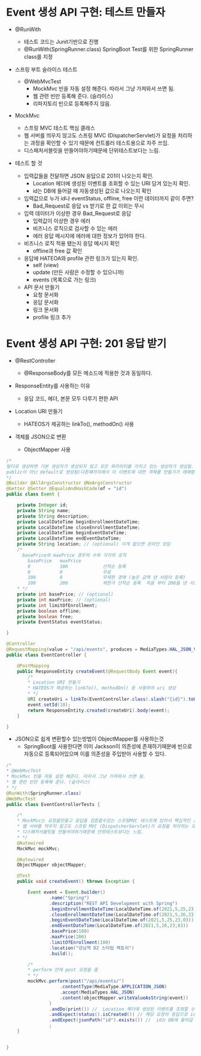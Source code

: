 # Event 생성 API 구현: 테스트 만들자
- @RunWith
    - 테스트 코드는 Junit기반으로 진행
    - @RunWith(SpringRunner.class) SpringBoot Test를 위한 SpringRunner class를 지정
- 스프링 부트 슬라이스 테스트
    - @WebMvcTest
        - MockMvc 빈을 자동 설정 해준다. 따라서 그냥 가져와서 쓰면 됨.
        - 웹 관련 빈만 등록해 준다. (슬라이스)
        - 리파지토리 빈으로 등록해주지 않음.

- MockMvc
    - 스프링 MVC 테스트 핵심 클래스
    - 웹 서버를 띄우지 않고도 스프링 MVC (DispatcherServlet)가 요청을 처리하는 과정을 확인할 수 있기 때문에 컨트롤러 테스트용으로 자주 쓰임.
    - 디스패처서블릿을 만들어야하기때문에 단위테스트보다는 느림.
- 테스트 할 것
    - 입력값들을 전달하면 JSON 응답으로 201이 나오는지 확인.
        - Location 헤더에 생성된 이벤트를 조회할 수 있는 URI 담겨 있는지 확인.
        - id는 DB에 들어갈 때 자동생성된 값으로 나오는지 확인
    - 입력값으로 누가 id나 eventStatus, offline, free 이런 데이터까지 같이 주면?
        - Bad_Request로 응답 vs 받기로 한 값 이외는 무시
    - 입력 데이터가 이상한 경우 Bad_Request로 응답
        - 입력값이 이상한 경우 에러
        - 비즈니스 로직으로 검사할 수 있는 에러
        - 에러 응답 메시지에 에러에 대한 정보가 있어야 한다.
    - 비즈니스 로직 적용 됐는지 응답 메시지 확인
        - offline과 free 값 확인
    - 응답에 HATEOA와 profile 관련 링크가 있는지 확인.
        - self (view)
        - update (만든 사람은 수정할 수 있으니까)
        - events (목록으로 가는 링크)
    - API 문서 만들기
        - 요청 문서화
        - 응답 문서화
        - 링크 문서화
        - profile 링크 추가

# Event 생성 API 구현: 201 응답 받기
- @RestController
    - @ResponseBody를 모든 메소드에 적용한 것과 동일하다.
  
- ResponseEntity를 사용하는 이유
    - 응답 코드, 헤더, 본문 모두 다루기 편한 API
  
- Location URI 만들기
    - HATEOS가 제공하는 linkTo(), methodOn() 사용
  
- 객체를 JSON으로 변환
    - ObjectMapper 사용
```java
/*
빌더로 생성하면 기본 생성자가 생성되지 않고 모든 파라미터를 가지고 있는 생성자가 생성됨.
public이 아닌 default로 생성됨(다른패카지에서 이 이벤트에 대한 객체를 만들기가 애매함
*/
@Builder @AllArgsConstructor @NoArgsConstructor
@Getter @Setter @EqualsAndHashCode(of = "id")
public class Event {

    private Integer id;
    private String name;
    private String description;
    private LocalDateTime beginEnrollmentDateTime;
    private LocalDateTime closeEnrollmentDateTime;
    private LocalDateTime beginEventDateTime;
    private LocalDateTime endEventDateTime;
    private String location; // (optional) 이게 없으면 온라인 모임
    /*
      basePrice와 maxPrice 경우의 수와 각각의 로직
        basePrice   maxPrice
        0           100             선착순 등록
        0           0               무료
        100         0               무제한 경매 (높은 금액 낸 사람이 등록)
        100         200             제한가 선착순 등록  처음 부터 200을 낸 사람은 선 등록.  100을 내고 등록할 수 있으나 더 많이 낸 사람에 의해 밀려날 수 있음.
    * */
    private int basePrice; // (optional)
    private int maxPrice; // (optional)
    private int limitOfEnrollment;
    private boolean offline;
    private boolean free;
    private EventStatus eventStatus;

}
```
```java
@Controller
@RequestMapping(value = "/api/events", produces = MediaTypes.HAL_JSON_VALUE)
public class EventController {

    @PostMapping
    public ResponseEntity createEvent(@RequestBody Event event){
        /*
        * Location URI 만들기
        * HATEOS가 제공하는 linkTo(), methodOn() 등 사용하여 uri 생성
        * */
        URI createUri = linkTo(EventController.class).slash("{id}").toUri();
        event.setId(10);
        return ResponseEntity.created(createUri).body(event);
    }

}

```
- JSON으로 쉽게 변환할수 있는방법이 ObjectMapper를 사용하는것
    - SpringBoot를 사용한다면 이미 Jackson이 의존성에 존재하기때문에 빈으로 자동으로 등록되어있으며 이를 의존성을 주입받아 사용할 수 있다.
```java
/*
* @WebMvcTest
* MockMvc 빈을 자동 설정 해준다. 따라서 그냥 가져와서 쓰면 됨.
* 웹 관련 빈만 등록해 준다. (슬라이스)
* */
@RunWith(SpringRunner.class)
@WebMvcTest
public class EventControllerTests {

    /*
    * MockMvc는 요청을만들고 응답을 검증할수있는 스프링MVC 테스트에 있어서 핵심적인 클래스 중 하나.
    * 웹 서버를 띄우지 않고도 스프링 MVC (DispatcherServlet)가 요청을 처리하는 과정을 확인할 수 있기 때문에 컨트롤러 테스트용으로 자주 쓰임.
    * 디스패처서블릿을 만들어야하기때문에 단위테스트보다는 느림.
    * */
    @Autowired
    MockMvc mockMvc;

    @Autowired
    ObjectMapper objectMapper;

    @Test
    public void createEvent() throws Exception {

        Event event = Event.builder()
                .name("Spring")
                .description("REST API Development with Spring")
                .beginEnrollmentDateTime(LocalDateTime.of(2021,5,25,23,03))
                .closeEnrollmentDateTime(LocalDateTime.of(2021,5,26,23,03))
                .beginEventDateTime(LocalDateTime.of(2021,5,25,23,03))
                .endEventDateTime(LocalDateTime.of(2021,5,26,23,03))
                .basePrice(100)
                .maxPrice(200)
                .limitOfEnrollment(100)
                .location("강남역 D2 스타텁 팩토리")
                .build();

        /*
        * perform 안에 post 요청을 줌
        * */
        mockMvc.perform(post("/api/events/")
                    .contentType(MediaType.APPLICATION_JSON)
                    .accept(MediaTypes.HAL_JSON)
                    .content(objectMapper.writeValueAsString(event))
                )
                .andDo(print()) //  Location 헤더에 생성된 이벤트를 조회할 수 있는 URI 담겨 있는지 확인.
                .andExpect(status().isCreated()) // 해당 요청의 응답으로 isCreated (201) 을 만족하는지 확인.
                .andExpect(jsonPath("id").exists()) //  id는 DB에 들어갈 때 자동생성된 값으로 나오는지 확인
                ;
    }


}

```
